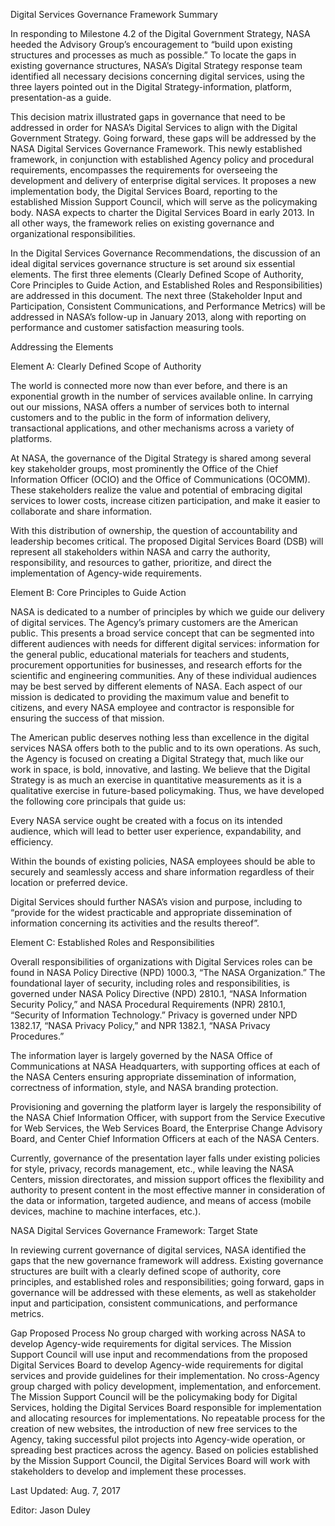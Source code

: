 Digital Services Governance Framework 
 Summary

In responding to Milestone 4.2 of the Digital Government Strategy, NASA heeded the Advisory Group’s encouragement to “build upon existing structures and processes as much as possible.” To locate the gaps in existing governance structures, NASA’s Digital Strategy response team identified all necessary decisions concerning digital services, using the three layers pointed out in the Digital Strategy-information, platform, presentation-as a guide.

This decision matrix illustrated gaps in governance that need to be addressed in order for NASA’s Digital Services to align with the Digital Government Strategy. Going forward, these gaps will be addressed by the NASA Digital Services Governance Framework. This newly established framework, in conjunction with established Agency policy and procedural requirements, encompasses the requirements for overseeing the development and delivery of enterprise digital services. It proposes a new implementation body, the Digital Services Board, reporting to the established Mission Support Council, which will serve as the policymaking body. NASA expects to charter the Digital Services Board in early 2013. In all other ways, the framework relies on existing governance and organizational responsibilities.

In the Digital Services Governance Recommendations, the discussion of an ideal digital services governance structure is set around six essential elements. The first three elements (Clearly Defined Scope of Authority, Core Principles to Guide Action, and Established Roles and Responsibilities) are addressed in this document. The next three (Stakeholder Input and Participation, Consistent Communications, and Performance Metrics) will be addressed in NASA’s follow-up in January 2013, along with reporting on performance and customer satisfaction measuring tools.

Addressing the Elements

Element A: Clearly Defined Scope of Authority

The world is connected more now than ever before, and there is an exponential growth in the number of services available online. In carrying out our missions, NASA offers a number of services both to internal customers and to the public in the form of information delivery, transactional applications, and other mechanisms across a variety of platforms.

At NASA, the governance of the Digital Strategy is shared among several key stakeholder groups, most prominently the Office of the Chief Information Officer (OCIO) and the Office of Communications (OCOMM). These stakeholders realize the value and potential of embracing digital services to lower costs, increase citizen participation, and make it easier to collaborate and share information.

With this distribution of ownership, the question of accountability and leadership becomes critical. The proposed Digital Services Board (DSB) will represent all stakeholders within NASA and carry the authority, responsibility, and resources to gather, prioritize, and direct the implementation of Agency-wide requirements.

Element B: Core Principles to Guide Action

NASA is dedicated to a number of principles by which we guide our delivery of digital services. The Agency’s primary customers are the American public. This presents a broad service concept that can be segmented into different audiences with needs for different digital services: information for the general public, educational materials for teachers and students, procurement opportunities for businesses, and research efforts for the scientific and engineering communities. Any of these individual audiences may be best served by different elements of NASA. Each aspect of our mission is dedicated to providing the maximum value and benefit to citizens, and every NASA employee and contractor is responsible for ensuring the success of that mission.

The American public deserves nothing less than excellence in the digital services NASA offers both to the public and to its own operations. As such, the Agency is focused on creating a Digital Strategy that, much like our work in space, is bold, innovative, and lasting. We believe that the Digital Strategy is as much an exercise in quantitative measurements as it is a qualitative exercise in future-based policymaking. Thus, we have developed the following core principals that guide us:

Every NASA service ought be created with a focus on its intended audience, which will lead to better user experience, expandability, and efficiency.

Within the bounds of existing policies, NASA employees should be able to securely and seamlessly access and share information regardless of their location or preferred device.

Digital Services should further NASA’s vision and purpose, including to “provide for the widest practicable and appropriate dissemination of information concerning its activities and the results thereof”.

Element C: Established Roles and Responsibilities

Overall responsibilities of organizations with Digital Services roles can be found in NASA Policy Directive (NPD) 1000.3, “The NASA Organization.” The foundational layer of security, including roles and responsibilities, is governed under NASA Policy Directive (NPD) 2810.1, “NASA Information Security Policy,” and NASA Procedural Requirements (NPR) 2810.1, “Security of Information Technology.” Privacy is governed under NPD 1382.17, “NASA Privacy Policy,” and NPR 1382.1, “NASA Privacy Procedures.”

The information layer is largely governed by the NASA Office of Communications at NASA Headquarters, with supporting offices at each of the NASA Centers ensuring appropriate dissemination of information, correctness of information, style, and NASA branding protection.

Provisioning and governing the platform layer is largely the responsibility of the NASA Chief Information Officer, with support from the Service Executive for Web Services, the Web Services Board, the Enterprise Change Advisory Board, and Center Chief Information Officers at each of the NASA Centers.

Currently, governance of the presentation layer falls under existing policies for style, privacy, records management, etc., while leaving the NASA Centers, mission directorates, and mission support offices the flexibility and authority to present content in the most effective manner in consideration of the data or information, targeted audience, and means of access (mobile devices, machine to machine interfaces, etc.).

NASA Digital Services Governance Framework: Target State

In reviewing current governance of digital services, NASA identified the gaps that the new governance framework will address. Existing governance structures are built with a clearly defined scope of authority, core principles, and established roles and responsibilities; going forward, gaps in governance will be addressed with these elements, as well as stakeholder input and participation, consistent communications, and performance metrics.

Gap Proposed Process No group charged with working across NASA to develop Agency-wide requirements for digital services. The Mission Support Council will use input and recommendations from the proposed Digital Services Board to develop Agency-wide requirements for digital services and provide guidelines for their implementation. No cross-Agency group charged with policy development, implementation, and enforcement. The Mission Support Council will be the policymaking body for Digital Services, holding the Digital Services Board responsible for implementation and allocating resources for implementations. No repeatable process for the creation of new websites, the introduction of new free services to the Agency, taking successful pilot projects into Agency-wide operation, or spreading best practices across the agency. Based on policies established by the Mission Support Council, the Digital Services Board will work with stakeholders to develop and implement these processes.

Last Updated: Aug. 7, 2017

Editor: Jason Duley